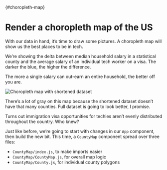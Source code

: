 
{\#choropleth-map}

# Render a choropleth map of the US

With our data in hand, it’s time to draw some pictures. A choropleth map
will show us the best places to be in tech.

We’re showing the delta between median household salary in a statistical
county and the average salary of an individual tech worker on a visa.
The darker the blue, the higher the difference.

The more a single salary can out-earn an entire household, the better
off you are.

![Choropleth map with shortened
dataset](https://raw.githubusercontent.com/Swizec/react-d3js-es6-ebook/2018-version/manuscript/resources/images/es6v2/choropleth-map-shortened-dataset.png)

There’s a lot of gray on this map because the shortened dataset doesn’t
have that many counties. Full dataset is going to look better, I
promise.

Turns out immigration visa opportunities for techies aren’t evenly
distributed throughout the country. Who knew?

Just like before, we’re going to start with changes in our `App`
component, then build the new bit. This time, a `CountyMap` component
spread over three files:

  - `CountyMap/index.js`, to make imports easier
  - `CountyMap/CountyMap.js`, for overall map logic
  - `CountyMap/County.js`, for individual county polygons
